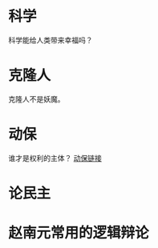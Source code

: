 # 科学
科学能给人类带来幸福吗？

# 克隆人
克隆人不是妖魔。

# 动保
谁才是权利的主体？ [动保链接](https://headsalon.org/archives/3347.html)

# 论民主

# 赵南元常用的逻辑辩论
